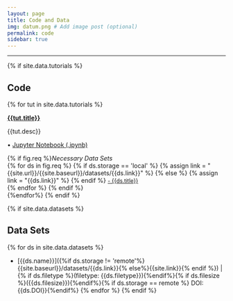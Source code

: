 ```yaml
---
layout: page
title: Code and Data
img: datum.png # Add image post (optional)
permalink: code
sidebar: true
---
```


---

{% if site.data.tutorials %}

## Code

{% for tut in site.data.tutorials %}

<article class="post">
<a class="post-thumbnail" style="background-image: url({{site.baseurl}}/{{site.year}}/assets/img/{{tut.pic}})" href="{{site.url}}/{{site.baseurl}}/tutorials/{{tut.link}}.html"> </a>



<div class="post-content">
<b class="post-title"><a href="http://rpgroup.caltech.edu/aph161/assets/tut/{{tut.link}}.html">{{tut.title}}</a></b>
<p> {{tut.desc}}</p>
<p>• <a href="http://rpgroup.caltech.edu/aph161/assets/tut/{{tut.link}}.ipynb"> Jupyter Notebook (.ipynb)</a><br/></p>
{% if fig.req %}<i>Necessary Data Sets </i><br/>
{% for ds in fig.req %}
{% if ds.storage == 'local' %}
{% assign link = "{{site.url}}/{{site.baseurl}}/datasets/{{ds.link}}" %}
{% else %}
{% assign link = "{{ds.link}}" %}
{% endif %}
<a style="font-size: 0.9em;" href="{{link}}"> - {{ds.title}} </a><br/>
{% endfor %}
{% endif %}
</div>

</article>
{%endfor%}
{% endif %}





{% if site.data.datasets %}

## Data Sets
{% for ds in site.data.datasets %}
* [{{ds.name}}]({%if ds.storage !=
  'remote'%}{{site.baseurl}}/datasets/{{ds.link}}{%
  else%}{{site.link}}{% endif %}) \| {% if ds.filetype %}(filetype:
  {{ds.filetype}}){%endif%}{% if ds.filesize %}({{ds.filesize}}){%endif%}{%
  if ds.storage == remote %} DOI: {{ds.DOI}}{%endif%}
{% endfor %}
{% endif %}



